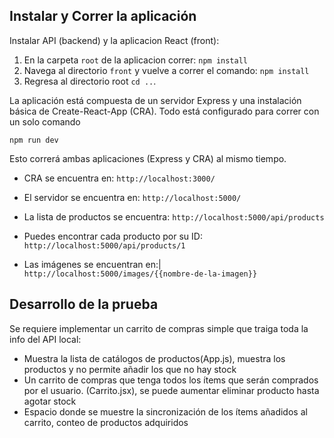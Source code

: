 
## Instalar y Correr la aplicación

Instalar API (backend) y la aplicacion React (front):

1. En la carpeta `root` de la aplicacion correr:
   `npm install`
2. Navega al directorio `front` y vuelve a correr el comando:
   `npm install`
3. Regresa al directorio root `cd ..`.

La aplicación está compuesta de un servidor Express y una instalación básica de Create-React-App (CRA). Todo está configurado para correr con un solo comando

`npm run dev`

Esto correrá ambas aplicaciones (Express y CRA) al mismo tiempo.

- CRA se encuentra en:
  `http://localhost:3000/`

- El servidor se encuentra en:
  `http://localhost:5000/`

- La lista de productos se encuentra:
  `http://localhost:5000/api/products`

- Puedes encontrar cada producto por su ID:
  `http://localhost:5000/api/products/1`

- Las imágenes se encuentran en:|
  `http://localhost:5000/images/{{nombre-de-la-imagen}}`

## Desarrollo de la prueba
Se requiere implementar un carrito de compras simple que traiga toda la info del API local:

- Muestra la lista de catálogos de productos(App.js), muestra los productos y no permite añadir los que no hay stock
- Un carrito de compras que tenga todos los ítems que serán comprados por el usuario. (Carrito.jsx), se puede aumentar eliminar producto hasta agotar stock
- Espacio donde se muestre la sincronización de los ítems añadidos al carrito, conteo de productos adquiridos
